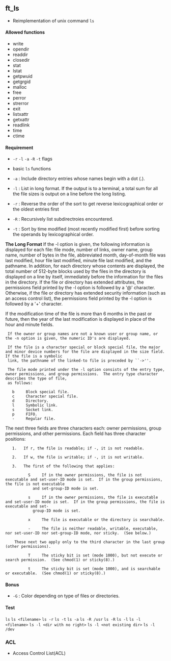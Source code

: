 ## ft_ls
- Reimplementation of unix command `ls`

#### Allowed functions

- write
- opendir
- readdir
- closedir
- stat
- lstat
- getpwuid
- getgrgid
- malloc
- free
- perror
- strerror
- exit
- listxattr
- getxattr
- readlink
- time
- ctime

#### Requirement

- `-r` `-l` `-a` `-R` `-t` flags
- basic `ls` functions

- `-a` : Include directory entries whose names begin with a dot (.).
- `-l` : List in long format. If the output is to a terminal, a total sum for all the file sizes is output on a line before the long listing.
- `-r` : Reverse the order of the sort to get reverse lexicographical order or the oldest entries first
- `-R` : Recursively list subdirectroies encountered.
- `-t` : Sort by time modified (most recently modified first) before sorting the operands by lexicographical order.

**The Long Format**
If the -l option is given, the following information is displayed for each file: file mode, number of links, owner name, group name, number of bytes in the file,
     abbreviated month, day-of-month file was last modified, hour file last modified, minute file last modified, and the pathname.  In addition, for each directory whose
     contents are displayed, the total number of 512-byte blocks used by the files in the directory is displayed on a line by itself, immediately before the information
     for the files in the directory.  If the file or directory has extended attributes, the permissions field printed by the -l option is followed by a '@' character.
     Otherwise, if the file or directory has extended security information (such as an access control list), the permissions field printed by the -l option is followed by
     a '+' character.

If the modification time of the file is more than 6 months in the past or future, then the year of the last modification is displayed in place of the hour and minute
     fields.

     If the owner or group names are not a known user or group name, or the -n option is given, the numeric ID's are displayed.

     If the file is a character special or block special file, the major and minor device numbers for the file are displayed in the size field.  If the file is a symbolic
     link, the pathname of the linked-to file is preceded by ``->''.

     The file mode printed under the -l option consists of the entry type, owner permissions, and group permissions.  The entry type character describes the type of file,
     as follows:

	   b	 Block special file.
	   c	 Character special file.
	   d	 Directory.
	   l	 Symbolic link.
	   s	 Socket link.
	   p	 FIFO.
	   -	 Regular file.

  The next three fields are three characters each: owner permissions, group permissions, and other permissions.  Each field has three character positions:

	   1.	If r, the file is readable; if -, it is not readable.

	   2.	If w, the file is writable; if -, it is not writable.

	   3.	The first of the following that applies:

		      S     If in the owner permissions, the file is not executable and set-user-ID mode is set.  If in the group permissions, the file is not executable
			    and set-group-ID mode is set.

		      s     If in the owner permissions, the file is executable and set-user-ID mode is set.  If in the group permissions, the file is executable and set-
			    group-ID mode is set.

		      x     The file is executable or the directory is searchable.

		      -     The file is neither readable, writable, executable, nor set-user-ID nor set-group-ID mode, nor sticky.  (See below.)

		These next two apply only to the third character in the last group (other permissions).

		      T     The sticky bit is set (mode 1000), but not execute or search permission.  (See chmod(1) or sticky(8).)

		      t     The sticky bit is set (mode 1000), and is searchable or executable.  (See chmod(1) or sticky(8).)


#### Bonus

- `-G` : Color depending on type of files or directories.

#### Test

`ls`
`ls <filename>`
`ls -r`
`ls -t`
`ls -a`
`ls -R /usr`
`ls -R`
`ls -l`
`ls -l <filename>`
`ls -l <dir with no right>`
`ls -l <not existing dir>`
`ls -l /dev`

### ACL

- Access Control List(ACL)
